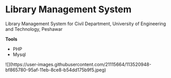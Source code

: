 # Library Management System
Library Management System for Civil Department, University of Engineering and Technology, Peshawar 

<b>Tools</b>
<ul>
<li>PHP</li>
<li>Mysql</li>
</ul>
![](https://user-images.githubusercontent.com/21115664/113520948-bf865780-95af-11eb-8ce8-b54dd175b9f5.jpeg)
